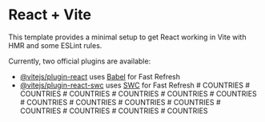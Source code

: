 # React + Vite

This template provides a minimal setup to get React working in Vite with HMR and some ESLint rules.

Currently, two official plugins are available:

- [@vitejs/plugin-react](https://github.com/vitejs/vite-plugin-react/blob/main/packages/plugin-react/README.md) uses [Babel](https://babeljs.io/) for Fast Refresh
- [@vitejs/plugin-react-swc](https://github.com/vitejs/vite-plugin-react-swc) uses [SWC](https://swc.rs/) for Fast Refresh
#   C O U N T R I E S  
 #   C O U N T R I E S  
 #   C O U N T R I E S  
 #   C O U N T R I E S  
 #   C O U N T R I E S  
 #   C O U N T R I E S  
 #   C O U N T R I E S  
 #   C O U N T R I E S  
 #   C O U N T R I E S  
 #   C O U N T R I E S  
 #   C O U N T R I E S  
 #   C O U N T R I E S  
 #   C O U N T R I E S  
 #   C O U N T R I E S  
 